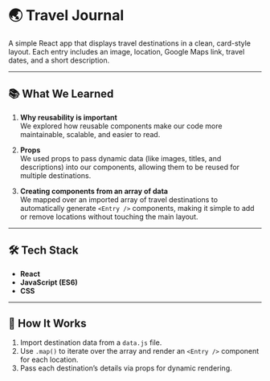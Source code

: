 # 🌏 Travel Journal

A simple React app that displays travel destinations in a clean, card-style layout. Each entry includes an image, location, Google Maps link, travel dates, and a short description.

---

## 📚 What We Learned

1. **Why reusability is important**  
   We explored how reusable components make our code more maintainable, scalable, and easier to read.

2. **Props**  
   We used props to pass dynamic data (like images, titles, and descriptions) into our components, allowing them to be reused for multiple destinations.

3. **Creating components from an array of data**  
   We mapped over an imported array of travel destinations to automatically generate `<Entry />` components, making it simple to add or remove locations without touching the main layout.

---

## 🛠️ Tech Stack
- **React**
- **JavaScript (ES6)**
- **CSS**

---

## 🚀 How It Works

1. Import destination data from a `data.js` file.
2. Use `.map()` to iterate over the array and render an `<Entry />` component for each location.
3. Pass each destination’s details via props for dynamic rendering.
